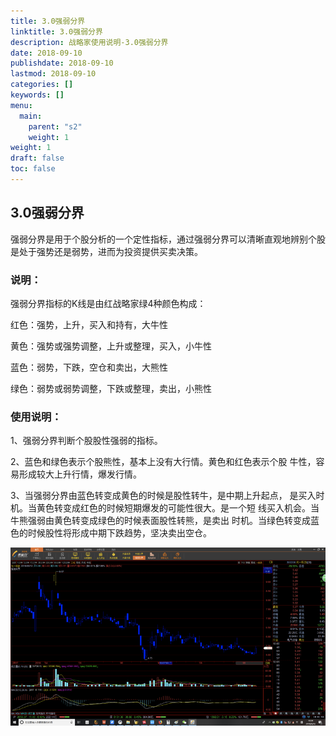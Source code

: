 ```yaml
---
title: 3.0强弱分界
linktitle: 3.0强弱分界
description: 战略家使用说明-3.0强弱分界
date: 2018-09-10
publishdate: 2018-09-10
lastmod: 2018-09-10
categories: []
keywords: []
menu:
  main:
    parent: "s2"
    weight: 1
weight: 1
draft: false
toc: false
---
```



## 3.0强弱分界

强弱分界是用于个股分析的一个定性指标，通过强弱分界可以清晰直观地辨别个股是处于强势还是弱势，进而为投资提供买卖决策。

### 说明：

强弱分界指标的K线是由红战略家绿4种颜色构成：

红色：强势，上升，买入和持有，大牛性

黄色：强势或强势调整，上升或整理，买入，小牛性

蓝色：弱势，下跌，空仓和卖出，大熊性

绿色：弱势或弱势调整，下跌或整理，卖出，小熊性

### 使用说明：

1、强弱分界判断个股股性强弱的指标。

2、蓝色和绿色表示个股熊性，基本上没有大行情。黄色和红色表示个股        牛性，容易形成较大上升行情，爆发行情。

3、当强弱分界由蓝色转变成黄色的时候是股性转牛，是中期上升起点，    是买入时机。当黄色转变成红色的时候短期爆发的可能性很大。是一个短    线买入机会。当牛熊强弱由黄色转变成绿色的时候表面股性转熊，是卖出    时机。当绿色转变成蓝色的时候股性将形成中期下跌趋势，坚决卖出空仓。

![](/assets/hld_qiangruofj.png)

